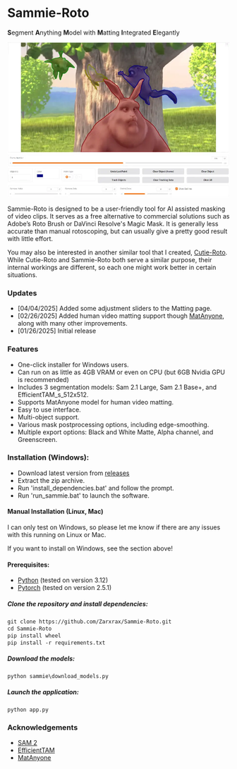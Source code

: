
# Sammie-Roto
**S**egment **A**nything **M**odel with **M**atting **I**ntegrated **E**legantly

![Sammie-Roto screenshot](sammie/sammie_screenshot.webp)

Sammie-Roto is designed to be a user-friendly tool for AI assisted masking of video clips. It serves as a free alternative to commercial solutions such as Adobe’s Roto Brush or DaVinci Resolve's Magic Mask. It is generally less accurate than manual rotoscoping, but can usually give a pretty good result with little effort.

You may also be interested in another similar tool that I created, [Cutie-Roto](https://github.com/Zarxrax/Cutie-Roto). While Cutie-Roto and Sammie-Roto both serve a similar purpose, their internal workings are different, so each one might work better in certain situations.

### Updates
- [04/04/2025] Added some adjustment sliders to the Matting page.
- [02/26/2025] Added human video matting support though [MatAnyone](https://github.com/pq-yang/MatAnyone), along with many other improvements.
- [01/26/2025] Initial release

### Features
- One-click installer for Windows users.
- Can run on as little as 4GB VRAM or even on CPU (but 6GB Nvidia GPU is recommended)
- Includes 3 segmentation models: Sam 2.1 Large, Sam 2.1 Base+, and EfficientTAM_s_512x512.
- Supports MatAnyone model for human video matting.
- Easy to use interface.
- Multi-object support.
- Various mask postprocessing options, including edge-smoothing.
- Multiple export options: Black and White Matte, Alpha channel, and Greenscreen.

### Installation (Windows):
- Download latest version from [releases](https://github.com/Zarxrax/Sammie-Roto/releases)
- Extract the zip archive.
- Run 'install_dependencies.bat' and follow the prompt.
- Run 'run_sammie.bat' to launch the software.

#### Manual Installation (Linux, Mac)
I can only test on Windows, so please let me know if there are any issues with this running on Linux or Mac.

If you want to install on Windows, see the section above!
#### Prerequisites:
* [Python](https://www.python.org/) (tested on version 3.12)
* [Pytorch](https://pytorch.org) (tested on version 2.5.1)

##### Clone the repository and install dependencies:
```
git clone https://github.com/Zarxrax/Sammie-Roto.git
cd Sammie-Roto
pip install wheel
pip install -r requirements.txt
```

##### Download the models:
```
python sammie\download_models.py
```

##### Launch the application:
```
python app.py
```

### Acknowledgements
* [SAM 2](https://github.com/facebookresearch/sam2)
* [EfficientTAM](https://github.com/yformer/EfficientTAM)
* [MatAnyone](https://github.com/pq-yang/MatAnyone)
